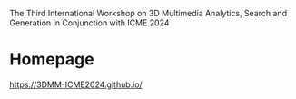 The Third International Workshop on 3D Multimedia Analytics, Search and Generation In Conjunction with ICME 2024
# Homepage
https://3DMM-ICME2024.github.io/
